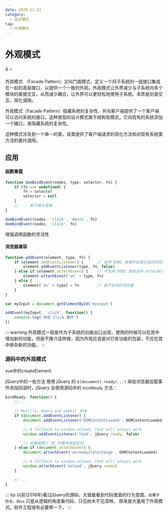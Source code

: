 ```yaml
---
date: 2020-11-23
category:
  - 设计模式
tag:
  - 外观模式
---
```

# 外观模式
4 :star:

外观模式 （Facade Pattern）又叫门面模式，定义一个将子系统的一组接口集成在一起的高层接口，以提供一个一致的外观。外观模式让外界减少与子系统内多个模块的直接交互，从而减少耦合，让外界可以更轻松地使用子系统。本质是封装交互，简化调用。

外观模式（Facade Pattern）隐藏系统的复杂性，并向客户端提供了一个客户端可以访问系统的接口。这种类型的设计模式属于结构型模式，它向现有的系统添加一个接口，来隐藏系统的复杂性。

这种模式涉及到一个单一的类，该类提供了客户端请求的简化方法和对现有系统类方法的委托调用。

## 应用

#### 函数重载

```js
function domBindEvent(nodes, type, selector, fn) {
    if (fn === undefined) {
        fn = selector
        selector = null
    }
    // ... 剩下相关逻辑
}

domBindEvent(nodes, 'click', '#div1', fn)
domBindEvent(nodes, 'click', fn)
```
增强调用函数的灵活性

#### 浏览器兼容

```js
function addEvent(element, type, fn) {
    if (element.addEventListener) {      // 支持 DOM2 级事件处理方法的浏览器
        element.addEventListener(type, fn, false)
    } else if (element.attachEvent) {    // 不支持 DOM2 级但支持 attachEvent
        element.attachEvent('on' + type, fn)
    } else {
        element['on' + type] = fn        // 都不支持的浏览器
    }
}

var myInput = document.getElementById('myinput')

addEvent(myInput, 'click', function() {
    console.log('绑定 click 事件')
})
```

::: warning
外观模式一般是作为子系统的功能出口出现，使用的时候可以在其中增加新的功能，但是不推介这样做，因为外观应该是对已有功能的包装，不应在其中掺杂新的功能。
:::

### 源码中的外观模式

vue中的createElement

jQuery中的一些方法
使用 jQuery 的 `$(document).ready(...)` 来给浏览器加载事件添加回调时，jQuery 会使用源码中的 `bindReady` 方法：

```js
bindReady: function() {
    // ...

    // Mozilla, Opera and webkit 支持
    if (document.addEventListener) {
        document.addEventListener('DOMContentLoaded', DOMContentLoaded, false)

        // A fallback to window.onload, that will always work
        window.addEventListener('load', jQuery.ready, false)

        // 如果使用了 IE 的事件绑定形式
    } else if (document.attachEvent) {
        document.attachEvent('onreadystatechange', DOMContentLoaded)

        // A fallback to window.onload, that will always work
        window.attachEvent('onload', jQuery.ready)
    }

    // ...
}
```

::: tip
以前(2018年)看过jQuery的源码，大致能看到代码里面的行为意图，`如果不符合，则xx` 只是从逻辑的角度看代码，只见树木不见深林。 原来是大量用了外观模式。软件工程很有必要修一下。
:::
